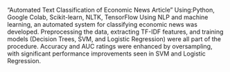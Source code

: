 “Automated Text Classification of Economic News Article”
Using:Python, Google Colab, Scikit-learn, NLTK, TensorFlow
Using NLP and machine learning, an automated system for classifying economic news was developed. Preprocessing the data, extracting TF-IDF features, and training models (Decision Trees, SVM, and Logistic Regression) were all part of the procedure. Accuracy and AUC ratings were enhanced by oversampling, with significant performance improvements seen in SVM and Logistic Regression.
